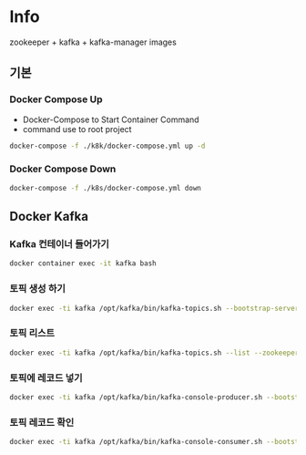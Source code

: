 # Info

zookeeper + kafka + kafka-manager images

## 기본

### Docker Compose Up

- Docker-Compose to Start Container Command
- command use to root project

```bash
docker-compose -f ./k8k/docker-compose.yml up -d
```

### Docker Compose Down

```bash 
docker-compose -f ./k8s/docker-compose.yml down
```

## Docker Kafka

### Kafka 컨테이너 들어가기

```bash
docker container exec -it kafka bash
```

### 토픽 생성 하기

```bash
docker exec -ti kafka /opt/kafka/bin/kafka-topics.sh --bootstrap-server localhost:9092 --topic blog_test --create
```

### 토픽 리스트

```bash
docker exec -ti kafka /opt/kafka/bin/kafka-topics.sh --list --zookeeper zookeeper
```

### 토픽에 레코드 넣기

```bash
docker exec -ti kafka /opt/kafka/bin/kafka-console-producer.sh --bootstrap-server localhost:9092 --topic blog_test
```

### 토픽 레코드 확인

```bash
docker exec -ti kafka /opt/kafka/bin/kafka-console-consumer.sh --bootstrap-server localhost:9092 --topic blog_test --from-beginning
```
